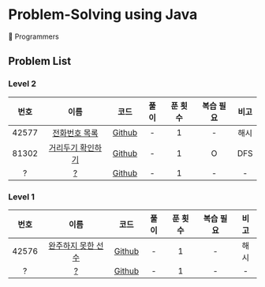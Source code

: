 # Problem-Solving using Java

📝 Programmers

## Problem List

### Level 2

| 번호  |                                     이름                                      |                                                       코드                                                        | 풀이 | 푼 횟수 | 복습 필요 | 비고 |
| :---: | :---------------------------------------------------------------------------: | :---------------------------------------------------------------------------------------------------------------: | :--: | :-----: | :-------: | :--: |
| 42577 |   [전화번호 목록](https://programmers.co.kr/learn/courses/30/lessons/42577)   | [Github](https://github.com/0xe82de/Problem-Solving/blob/master/Java/programmers/level2/PROGRAMMERS_42577_1.java) |  -   |    1    |     -     | 해시 |
| 81302 | [거리두기 확인하기](https://programmers.co.kr/learn/courses/30/lessons/81302) | [Github](https://github.com/0xe82de/Problem-Solving/blob/master/Java/programmers/level2/PROGRAMMERS_81302_1.java) |  -   |    1    |     O     | DFS  |
|   ?   |                                    [?](?)                                     |                                                    [Github]()                                                     |  -   |    1    |     -     |  -   |

### Level 1

| 번호  |                                      이름                                      |                                                       코드                                                        | 풀이 | 푼 횟수 | 복습 필요 | 비고 |
| :---: | :----------------------------------------------------------------------------: | :---------------------------------------------------------------------------------------------------------------: | :--: | :-----: | :-------: | :--: |
| 42576 | [완주하지 못한 선수](https://programmers.co.kr/learn/courses/30/lessons/42576) | [Github](https://github.com/0xe82de/Problem-Solving/blob/master/Java/programmers/level1/PROGRAMMERS_42576_1.java) |  -   |    1    |     -     | 해시 |
|   ?   |                                     [?](?)                                     |                                                    [Github]()                                                     |  -   |    1    |     -     |  -   |
